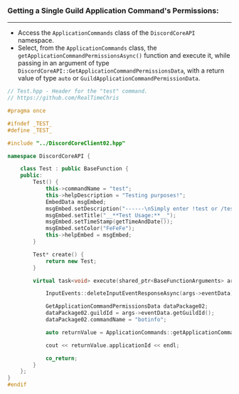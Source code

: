 
### **Getting a Single Guild Application Command's Permissions:**
---
- Access the `ApplicationCommands` class of the `DiscordCoreAPI` namespace.
- Select, from the `ApplicationCommands` class, the `getApplicationCommandPermissionsAsync()` function and execute it, while passing in an argument of type `DiscordCoreAPI::GetApplicationCommandPermissionsData`, with a return value of type `auto` or `GuildApplicationCommandPermissionData`.

```cpp
// Test.hpp - Header for the "test" command.
// https://github.com/RealTimeChris

#pragma once

#ifndef _TEST_
#define _TEST_

#include "../DiscordCoreClient02.hpp"

namespace DiscordCoreAPI {

	class Test : public BaseFunction {
	public:
		Test() {
			this->commandName = "test";
			this->helpDescription = "Testing purposes!";
			EmbedData msgEmbed;
			msgEmbed.setDescription("------\nSimply enter !test or /test!\n------");
			msgEmbed.setTitle("__**Test Usage:**__");
			msgEmbed.setTimeStamp(getTimeAndDate());
			msgEmbed.setColor("FeFeFe");
			this->helpEmbed = msgEmbed;
		}

		Test* create() {
			return new Test;
		}

		virtual task<void> execute(shared_ptr<BaseFunctionArguments> args) {

			InputEvents::deleteInputEventResponseAsync(args->eventData).get();

			GetApplicationCommandPermissionsData dataPackage02;
			dataPackage02.guildId = args->eventData.getGuildId();
			dataPackage02.commandName = "botinfo";

			auto returnValue = ApplicationCommands::getApplicationCommandPermissions(dataPackage02);

			cout << returnValue.applicationId << endl;

			co_return;
		}
	};
}
#endif
```

